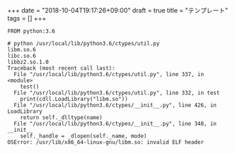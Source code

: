+++
date = "2018-10-04T19:17:26+09:00"
draft = true
title = "テンプレート"
tags = []
+++

```
FROM python:3.6
```

```
# python /usr/local/lib/python3.6/ctypes/util.py
libm.so.6
libc.so.6
libbz2.so.1.0
Traceback (most recent call last):
  File "/usr/local/lib/python3.6/ctypes/util.py", line 337, in <module>
    test()
  File "/usr/local/lib/python3.6/ctypes/util.py", line 332, in test
    print(cdll.LoadLibrary("libm.so"))
  File "/usr/local/lib/python3.6/ctypes/__init__.py", line 426, in LoadLibrary
    return self._dlltype(name)
  File "/usr/local/lib/python3.6/ctypes/__init__.py", line 348, in __init__
    self._handle = _dlopen(self._name, mode)
OSError: /usr/lib/x86_64-linux-gnu/libm.so: invalid ELF header
```


<!--more-->
